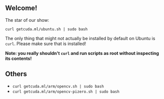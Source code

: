 ## Welcome!

The star of our show:

```
curl getcuda.ml/ubuntu.sh | sudo bash
```

The only thing that might not actually be installed by default on Ubuntu is `curl`. Please make sure that is installed!

**Note: you really shouldn't `curl` and run scripts as root without inspecting its contents!**

## Others

* `curl getcuda.ml/arm/opencv.sh | sudo bash`
* `curl getcuda.ml/arm/opencv-pizero.sh | sudo bash`

